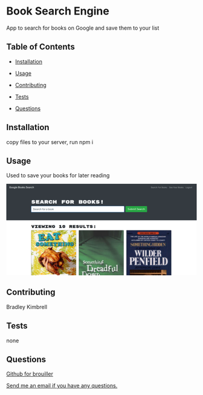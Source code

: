 # Book Search Engine



App to search for books on Google and save them to your list

## Table of Contents

- [Installation](#installation)

- [Usage](#usage)

- [Contributing](#contributing)

- [Tests](#tests)

- [Questions](#questions)


## Installation

copy files to your server, run npm i

## Usage

Used to save your books for later reading

![screenshot](./screenshot.png)

## Contributing

Bradley Kimbrell

## Tests

none

## Questions

<a href="https://github.com/brouiller">Github for brouiller</a>

<a href="mailto:bradley.kimbrell@gmail.com">Send me an email if you have any questions.</a>
